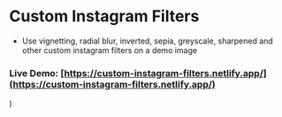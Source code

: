 # Custom Instagram Filters
* Use vignetting, radial blur, inverted, sepia, greyscale, sharpened and other custom instagram filters on a demo image

### Live Demo: [https://custom-instagram-filters.netlify.app/](https://custom-instagram-filters.netlify.app/)
)
